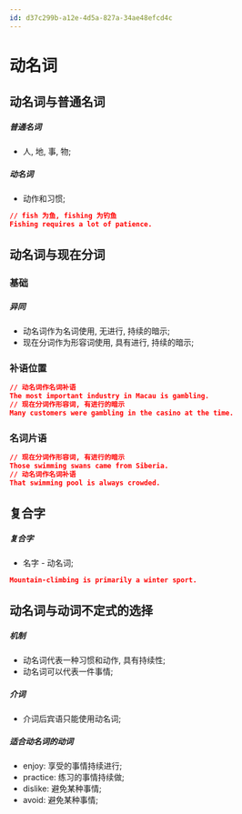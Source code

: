 ```yaml
---
id: d37c299b-a12e-4d5a-827a-34ae48efcd4c
---
```


# 动名词

## 动名词与普通名词

##### 普通名词

- 人, 地, 事, 物;

##### 动名词

- 动作和习惯;

```json
// fish 为鱼, fishing 为钓鱼
Fishing requires a lot of patience.
```

## 动名词与现在分词

### 基础

##### 异同

- 动名词作为名词使用, 无进行, 持续的暗示;
- 现在分词作为形容词使用, 具有进行, 持续的暗示;

### 补语位置

```json
// 动名词作名词补语
The most important industry in M​​acau is gambling.
// 现在分词作形容词, 有进行的暗示
Many customers were gambling in the casino at the time.
```

### 名词片语

```json
// 现在分词作形容词, 有进行的暗示
Those swimming swans came from Siberia.
// 动名词作名词补语
That swimming pool is always crowded.
```

## 复合字

##### 复合字

- 名字 - 动名词;

```json
Mountain-climbing is primarily a winter sport.
```

## 动名词与动词不定式的选择

##### 机制

- 动名词代表一种习惯和动作, 具有持续性;
- 动名词可以代表一件事情;

##### 介词

- 介词后宾语只能使用动名词;

##### 适合动名词的动词

- enjoy: 享受的事情持续进行;
- practice: 练习的事情持续做;
- dislike: 避免某种事情;
- avoid: 避免某种事情;
